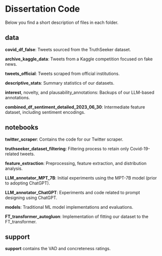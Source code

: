 # Dissertation Code

Below you find a short description of files in each folder.

## data

**covid_df_false**: Tweets sourced from the TruthSeeker dataset.

**archive_kaggle_data**: Tweets from a Kaggle competition focused on fake news.

**tweets_official**: Tweets scraped from official institutions.

**descriptive_stats**: Summary statistics of our datasets.

**interest**, novelty, and plausability_annotations: Backups of our LLM-based annotations.

**combined_df_sentiment_detailed_2023_06_30**: Intermediate feature dataset, including sentiment encodings.


## notebooks

**twitter_scraper**: Contains the code for our Twitter scraper.

**truthseeker_dataset_filtering**: Filtering process to retain only Covid-19-related tweets.

**feature_extraction**: Preprocessing, feature extraction, and distribution analysis.

**LLM_annotator_MPT_7B**: Initial experiments using the MPT-7B model (prior to adopting ChatGPT).

**LLM_annotator_ChatGPT**: Experiments and code related to prompt designing using ChatGPT.

**models**: Traditional ML model implementations and evaluations.

**FT_transformer_autogluon**: Implementation of fitting our dataset to the FT_transformer.


## support

**support** contains the VAD and concreteness ratings.
